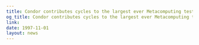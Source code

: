 ```yaml
---
title: Condor contributes cycles to the largest ever Metacomputing testbed at SC97
og_title: Condor contributes cycles to the largest ever Metacomputing testbed at SC97
link: 
date: 1997-11-01
layout: news
---
```



